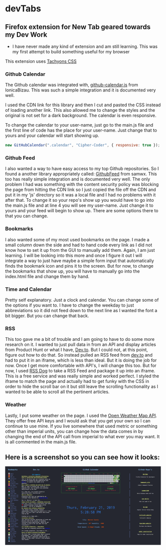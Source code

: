 # devTabs

## Firefox extension for New Tab geared towards my Dev Work

- I have never made any kind of extension and am still learning. This was my first attempt to build something useful for my browser

This extension uses [Tachyons CSS](https://tachyons.io)

### Github Calendar

The Github calendar was integrated with, [github-calendar.js](https://github.com/IonicaBizau/github-calendar) from IonicaBizau. This was such a simple integration and it is documented very well.

I used the CDN link for this library and then I cut and pasted the CSS instead of loading another link. This also allowed me to change the styles and the original is not set for a dark background. The calendar is even responsive.

To change the calendar to your user-name, just go to the main.js file and the first line of code has the place for your user-name. Just change that to yours and your calendar will start showing up.

```js
new GitHubCalendar(".calendar", "Cipher-Coder", { responsive: true }); //Just change the 'Cipher-Coder' to what ever user you want to show up
```

### Github Feed

I also wanted a way to have easy access to my top Github repositories. So I found a another library appropriately called: [GithubFeed](https://github.com/samwx/GithubFeed) from samwx. This too has really simple integration and is documented very well. The only problem I had was something with the content security policy was blocking the page from hitting the CDN link so I just copied the file off the CDN and put it in my 'js' directory so it was a local file and I had no problems with it after that. To change it so your repo's show up you would have to go into the main.js file and at line 4 you will see my user-name. Just change it to yours and your feed will begin to show up. There are some options there to that you can change.

### Bookmarks

I also wanted some of my most used bookmarks on the page. I made a small column down the side and had to hand code every link as I did not know how to set it up from the GUI to manually add them. Again, I am just learning. I will be looking into this more and once I figure it out I will integrate a way to just have maybe a simple form input that automatically finds the bookmark icon and pins it to the screen. But for now, to change the bookmarks that show up, you will have to manually go into the index.html file and change them by hand.

### Time and Calendar

Pretty self explanatory. Just a clock and calendar. You can change some of the options if you want to. I have to change the weekday to just abbreviations so it did not feed down to the next line as I wanted the font a bit bigger. But you can change that back.

### RSS

This too gave me a bit of trouble and I am going to have to do some more research on it. I wanted to just pull data in from an API and display articles from Product Hunt or what I have, [Dev.to](https://dev.to). But I could not, at this point, figure out how to do that. So instead pulled an RSS feed from [dev.to](https://dev.to) and had to put it in an iframe, which is less than ideal. But it is doing the job for now. Once I get more comfortable with API's, I will change this too. But for now, I used [RSS Dog](https://www.rssdog.com) to take a RSS Feed and package it up into an iframe. This is a free service and was really simple and worked perfect. I styled the iframe to match the page and actually had to get funky with the CSS in order to hide the scroll bar on it but still leave the scrolling functionality as I wanted to be able to scroll all the pertinent articles.

### Weather

Lastly, I put some weather on the page. I used the [Open Weather Map API](https://openweathermap.org). They offer free API keys and I would ask that you get your own so I can continue to use mine. If you live somewhere that used metric or something other than imperial units, you can change how the data comes in by changing the end of the API call from imperial to what ever you may want. It is all commented in the main.js file.

## Here is a screenshot so you can see how it looks:

<p align="center">
  <img src="assets/img/screenshot.png" alt="screenshot" />
</p>
